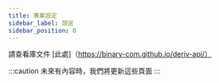 ```yaml
---
title: 專案設定
sidebar_label: 設定
sidebar_position: 0
---
```


請查看庫文件 [此處]（https://binary-com.github.io/deriv-api/）

:::caution
未來有內容時，我們將更新這些頁面
:::
